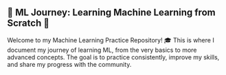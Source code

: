 <H2>🧠 ML Journey: Learning Machine Learning from Scratch 🚀</h2>  Welcome to my Machine Learning Practice Repository! 🎓 This is where I document my journey of learning ML, from the very basics to more advanced concepts. The goal is to practice consistently, improve my skills, and share my progress with the community.
